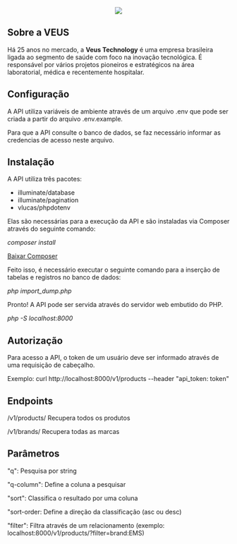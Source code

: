 <p align="center">
    <img src="https://i.imgur.com/2LUR2yy.png">
</p>

## Sobre a VEUS

Há 25 anos no mercado, a **Veus Technology** é uma empresa brasileira ligada ao segmento de saúde com foco na inovação tecnológica. É responsável por vários projetos pioneiros e estratégicos na área laboratorial, médica e recentemente hospitalar.

## Configuração

A API utiliza variáveis de ambiente através de um arquivo .env que pode ser criada a partir do arquivo .env.example.

Para que a API consulte o banco de dados, se faz necessário informar as credencias de acesso neste arquivo.

## Instalação

A API utiliza três pacotes:

- illuminate/database
- illuminate/pagination
- vlucas/phpdotenv

Elas são necessárias para a execução da API e são instaladas via Composer através do seguinte comando:

*composer install*

<a href="https://getcomposer.org/download/">Baixar Composer</a>

Feito isso, é necessário executar o seguinte comando para a inserção de tabelas e registros no banco de dados:

*php import_dump.php*

Pronto! A API pode ser servida através do servidor web embutido do PHP.

*php -S localhost:8000*

## Autorização

Para acesso a API, o token de um usuário deve ser informado através de uma requisição de cabeçalho.

Exemplo: curl http://localhost:8000/v1/products --header "api_token: token"

## Endpoints

/v1/products/ Recupera todos os produtos

/v1/brands/ Recupera todas as marcas

## Parâmetros

"q": Pesquisa por string

"q-column": Define a coluna a pesquisar

"sort": Classifica o resultado por uma coluna

"sort-order: Define a direção da classificação (asc ou desc)

"filter": Filtra através de um relacionamento (exemplo: localhost:8000/v1/products/?filter=brand:EMS)

